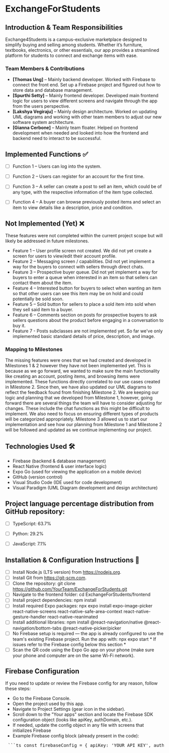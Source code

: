 # ExchangeForStudents


## Introduction & Team Responsibilities
Exchange4Students is a campus-exclusive marketplace designed to simplify buying and selling among students. Whether it’s furniture, textbooks, electronics, or other essentials, our app provides a streamlined platform for students to connect and exchange items with ease.


### Team Members & Contributions
- **[Thomas Ung]** –  Mainly backend developer. Worked with Firebase to connect the front end. Set up a Firebase project and figured out how to store data and database management.
- **[Spurthi Setty]** – Mainly frontend developer. Developed main frontend logic for users to view different screens and navigate through the app from the users perspective.
- **[Lakshya Vegiraju]** – Mainly design architecture. Worked on updating UML diagrams and working with other team members to adjust our new software system architecture.
- **[Gianna Cerbone]** – Mainly team floater. Helped on frontend development when needed and looked into how the frontend and backend need to interact to be successful. 


## Implemented Functions ✅
- [ ] Function 1 – Users can log into the system.
- [ ] Function 2 – Users can register for an account for the first time.
- [ ] Function 3 – A seller can create a post to sell an item, which could be of any type, with the respective information of the item type collected.
- [ ] Function 4 – A buyer can browse previously posted items and select an item to view details like a description, price and condition.


## Not Implemented (Yet) ❌
These features were not completed within the current project scope but will likely be addressed in future milestones.


- Feature 1 – User profile screen not created. We did not yet create a screen for users to view/edit their account profile.
- Feature 2 – Messaging screen / capabilities. Did not yet implement a way for the buyers to connect with sellers through direct chats.
- Feature 3 – Prospective buyer queue. Did not yet implement a way for buyers to enter a queue when interested in an item so that sellers can contact them about the item.
- Feature 4 – Interested button for buyers to select when wanting an item so that other users can see this item may be on hold and could potentially be sold soon.
- Feature 5 – Sold button for sellers to place a sold item into sold when they sell said item to a buyer.
- Feature 6 – Comments section on posts for prospective buyers to ask sellers questions about the product before engaging in a conversation to buy it. 
- Feature 7 - Posts subclasses are not implemented yet. So far we've only implemented basic standard details of price, description, and image.


### Mapping to Milestones
The missing features were ones that we had created and developed in Milestones 1 & 2 however they have not been implemented yet. This is because as we go forward, we wanted to make sure the main functionality like creating an account, posting items, and browsing items were implemented. These functions directly correlated to our use cases created in Milestone 2. Since then, we have also updated our UML diagrams to reflect the feedback found from finishing Milestone 2. We are keeping our logic and planning that we developed from Milestone 1, however, going forward there are several things the team will have to consider adjusting for changes. These include the chat functions as this might be difficult to implement. We also need to focus on ensuring different types of products will be categorized appropriately. Milestone 3 allowed us to start our implementation and see how our planning from Milestone 1 and Milestone 2 will be followed and updated as we continue implementing our project.


## Technologies Used 🛠️
- Firebase (backend & database management)
- React Native (frontend & user interface logic)
- Expo Go (used for viewing the application on a mobile device)
- GitHub (version control)
- Visual Studio Code (IDE used for code development)
- Visual Paradigm (UML Diagram development and design architecture) 


## Project language percentage distribution from GitHub repository:
- [ ]  TypeScript: 63.7% 
- [ ]  Python: 29.2% 
- [ ]  JavaScript: 7.1%


## Installation & Configuration Instructions 🚀
- [ ] Install Node.js (LTS version) from https://nodejs.org.
- [ ] Install Git from https://git-scm.com.
- [ ] Clone the repository: git clone https://github.com/YourTeam/ExchangeForStudents.git
- [ ] Navigate to the frontend folder: cd ExchangeForStudents/frontend
- [ ] Install project dependencies: npm install
- [ ] Install required Expo packages: npx expo install expo-image-picker react-native-screens react-native-safe-area-context react-native-gesture-handler react-native-reanimated
- [ ] Install additional libraries: npm install @react-navigation/native @react-navigation/bottom-tabs @react-native-picker/picker
- [ ] No Firebase setup is required — the app is already configured to use the team's existing Firebase project.
Run the app with: npx expo start * If issues refer to the Firebase config below this section * 
- [ ] Scan the QR code using the Expo Go app on your phone (make sure your phone and computer are on the same Wi-Fi network).

## Firebase Configuration
If you need to update or review the Firebase config for any reason, follow these steps:

- Go to the Firebase Console.
- Open the project used by this app.
- Navigate to Project Settings (gear icon in the sidebar).
- Scroll down to the "Your apps" section and locate the Firebase SDK configuration object (looks like apiKey, authDomain, etc.).
- If needed, update the config object in any file with screens that initializes Firebase
- Example Firebase config block (already present in the code):
<pre> ```ts const firebaseConfig = { apiKey: 'YOUR_API_KEY', authDomain: 'YOUR_AUTH_DOMAIN', projectId: 'YOUR_PROJECT_ID', storageBucket: 'YOUR_STORAGE_BUCKET', messagingSenderId: 'YOUR_MESSAGING_SENDER_ID', appId: 'YOUR_APP_ID', }; ``` </pre>
